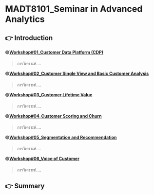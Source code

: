 # MADT8101_Seminar in Advanced Analytics

## :point_right: Introduction

:green_circle:**[Workshop#01_Customer Data Platform (CDP)](https://github.com/Learntogether/MADT8101_Seminar-in-Advanced-Analytics/tree/main/Workshop%2301_Customer%20Data%20Platform%20(CDP))**
  > การวิเคราะห์....

:green_circle:**[Workshop#02_Customer Single View and Basic Customer Analysis](https://github.com/Learntogether/MADT8101_Seminar-in-Advanced-Analytics/tree/main/Workshop%2302_Customer%20Single%20View%20and%20Basic%20Customer%20Analysis)**
  > การวิเคราะห์....

:green_circle:**[Workshop#03_Customer Lifetime Value](https://github.com/Learntogether/MADT8101_Seminar-in-Advanced-Analytics/tree/main/Workshop%2303_Customer%20Lifetime%20Value)**
  > การวิเคราะห์....

:green_circle:**[Workshop#04_Customer Scoring and Churn](https://github.com/Learntogether/MADT8101_Seminar-in-Advanced-Analytics/tree/main/Workshop%2304_Customer%20Scoring%20and%20Churn)**
  > การวิเคราะห์....

:green_circle:**[Workshop#05_Segmentation and Recommendation](https://github.com/Learntogether/MADT8101_Seminar-in-Advanced-Analytics/tree/main/Workshop%2305_Segmentation%20and%20Recommendation)**
  > การวิเคราะห์....

:green_circle:**[Workshop#06_Voice of Customer](https://github.com/Learntogether/MADT8101_Seminar-in-Advanced-Analytics/tree/main/Workshop%2306_Voice%20of%20Customer)**
  > การวิเคราะห์....



## :point_right: Summary
